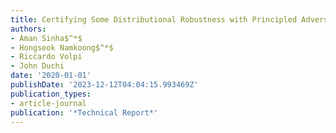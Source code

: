 ```yaml
---
title: Certifying Some Distributional Robustness with Principled Adversarial Training
authors:
- Aman Sinha$^*$
- Hongseok Namkoong$^*$
- Riccardo Volpi
- John Duchi
date: '2020-01-01'
publishDate: '2023-12-12T04:04:15.993469Z'
publication_types:
- article-journal
publication: '*Technical Report*'
---
```

